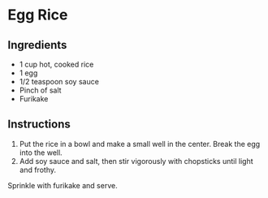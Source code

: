 # Egg Rice

## Ingredients

- 1 cup hot, cooked rice
- 1 egg
- 1/2 teaspoon soy sauce
- Pinch of salt
- Furikake

## Instructions

1. Put the rice in a bowl and make a small well in the center. Break the egg into the well.
2. Add soy sauce and salt, then stir vigorously with chopsticks until light and frothy.

Sprinkle with furikake and serve.
